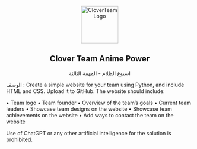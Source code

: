 <p align="center">
 <img width="100px" src="https://c.top4top.io/p_268067dqq1.png" align="center" alt="CloverTeamLogo" />
 <h2 align="center">Clover Team Anime Power</h2>
 <p align="center">اسبوع الظلام - المهمة الثالثة</p>
 <p>الوصف :
Create a simple website for your team using Python, and include HTML and CSS. Upload it to GitHub. The website should include:

 • Team logo
 • Team founder
 • Overview of the team’s goals
 • Current team leaders
 • Showcase team designs on the website
 • Showcase team achievements on the website
 • Add ways to contact the team on the website

Use of ChatGPT or any other artificial intelligence for the solution is prohibited.</p>
</p>
